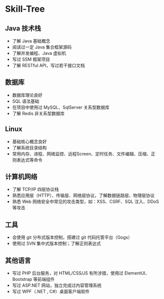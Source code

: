 # Skill-Tree

## Java 技术栈

- 了解 Java 基础概念
- 阅读过一定 Java 集合框架源码
- 了解并发编程、Java 虚拟机
- 写过 SSM 框架项目
- 了解 RESTful API，写过若干接口文档



## 数据库

- 数据库理论良好
- SQL 语法基础
- 在项目中使用过 MySQL、SqlServer 关系型数据库
- 了解 Redis 非关系型数据库



## Linux

- 基础核心概念良好
- 了解系统目录结构
- 常用内存、进程、网络监控、远程Screen、定时任务、文件编辑、压缩、正则表达式等命令



## 计算机网络

- 了解 TCP/IP 四层协议栈
- 熟悉应用层（HTTP）、传输层、网络层协议，了解数据链路层、物理层协议
- 熟悉 Web 网络安全中常见的攻击类型，如：XSS、CSRF、SQL 注入、DDoS 等攻击



## 工具

- 会使用 git 分布式版本控制，搭建过 git 代码托管平台（Gogs）
- 使用过 SVN 集中式版本控制；了解正则表达式



## 其他语言

  - 写过 PHP 后台服务，对 HTML/CSS/JS 有所涉猎，使用过 ElementUI、Bootstrap 等前端组件
  - 写过 ASP.NET 网站，独立完成过内容管理系统
  - 写过 WPF（.NET , C#）桌面客户端软件